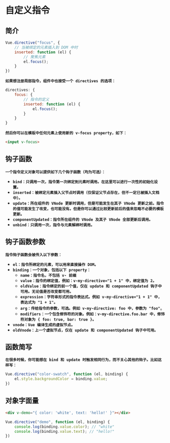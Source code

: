 # 自定义指令



## 简介

```javascript
Vue.directive("focus", {
    // 当被绑定的元素插入到 DOM 中时
    inserted: function (el) {
        // 聚焦元素
        el.focus();
    }
})
```



**`如果想注册局部指令，组件中也接受一个 directives 的选项：`**

```javascript
directives: {
	focus: {
        // 指令的定义
        inserted: function (el) {
            el.focus();
        }
    }
}
```

**`然后你可以在模板中任何元素上使用新的 v-focus property，如下：`**

```html
<input v-focus>
```





## 钩子函数

**`一个指令定义对象可以提供如下几个钩子函数（均为可选）：`**

* **`bind：只调用一次，指令第一次绑定到元素时调用。在这里可以进行一次性的初始化设置。`**
* **`inserted：被绑定元素插入父节点时调用（仅保证父节点存在，但不一定已被插入文档中）。`**
* **`update：所在组件的 VNode 更新时调用，但是可能发生在其子 VNode 更新之前。指令的值可能发生了改变，也可能没有。但是你可以通过比较更新前后的值来忽略不必要的模板更新。`**
* **`componentUpdated：指令所在组件的 VNode 及其子 VNode 全部更新后调用。`**
* **`unbind：只调用一次，指令与元素解绑时调用。`**



## 钩子函数参数

**`指令钩子函数会被传入以下参数：`**

* **`el：指令所绑定的元素，可以用来直接操作 DOM。`**
* **`binding：一个对象，包括以下 property：`**
  * **`name：指令名，不包括 v- 前缀`**
  * **`value：指令的绑定值，例如：v-my-directive="1 + 1" 中，绑定值为 2。`**
  * **`oldValue：指令绑定的前一个值，仅在 update 和 componentUpdated 钩子中可用。无论值是否改变都可用。`**
  * **`expression：字符串形式的指令表达式。例如 v-my-directive="1 + 1" 中，表达式为 "1 + 1"。`**
  * **`arg：传给指令的参数，可选。例如 v-my-directive: foo 中，参数为 "foo"`**。
  * **`modifiers：一个包含修饰符的对象。例如：v-my-directive.foo.bar 中，修饰符对象为 { foo: true, bar: true }。`**
* **`vnode：Vue 编译生成的虚拟节点。`**
* **`oldVnode：上一个虚拟节点，仅在 update 和 componentUpdated 钩子中可用。`**







## 函数简写

**`在很多时候，你可能想在 bind 和 update 时触发相同行为，而不关心其他的钩子。比如这样写：`**

```javascript
Vue.directive("color-swatch", function (el, binding) {
    el.style.backgroundColor = binding.value;
})
```







## 对象字面量

```html
<div v-demo="{ color: 'white', text: 'hello!' }"></div>
```

```javascript
Vue.directive("demo", function (el, binding) {
    console.log(binding.value.color); // "white"
    console.log(binding.value.text); // "hello!"
})
```

